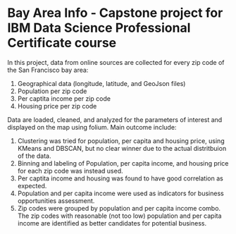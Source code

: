# Bay Area Info - Capstone project for IBM Data Science Professional Certificate course 

In this project, data from online sources are collected for every zip code of the San Francisco bay area:
1. Geographical data (longitude, latitude, and GeoJson files)
2. Population per zip code
3. Per captita income per zip code
4. Housing price per zip code

Data are loaded, cleaned, and analyzed for the parameters of interest and displayed on the map using folium. Main outcome include:
1. Clustering was tried for population, per capita and housing price, using KMeans and DBSCAN, but no clear winner due to the actual distritbuion of the data.
2. Binning and labeling of Population, per capita income, and housing price for each zip code was instead used.
3. Per captita income and housing was found to have good correlation as expected.
4. Population and per capita income were used as indicators for business opportunities assessment. 
5. Zip codes were grouped by population and per capita income combo. The zip codes with reasonable (not too low) population and per capita income are identified as better candidates for potential business. 
